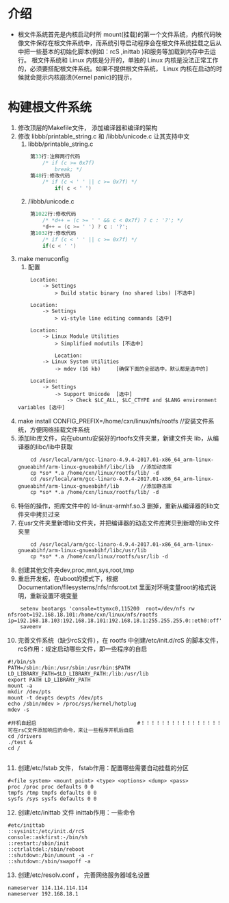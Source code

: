 


# 介绍
* 根文件系统首先是内核启动时所 mount(挂载)的第一个文件系统，内核代码映像文件保存在根文件系统中，而系统引导启动程序会在根文件系统挂载之后从中把一些基本的初始化脚本(例如：rcS ,inittab )和服务等加载到内存中去运行。 根文件系统和 Linux 内核是分开的，单独的 Linux 内核是没法正常工作的，必须要搭配根文件系统。如果不提供根文件系统， Linux 内核在启动的时候就会提示内核崩溃(Kernel panic)的提示，

# 构建根文件系统
1. 修改顶层的Makefile文件， 添加编译器和编译的架构
2. 修改 libbb/printable_string.c 和 /libbb/unicode.c 让其支持中文
    1. libbb/printable_string.c
    ```C
        第33行:注释两行代码
            /* if (c >= 0x7f)
                break; */
        第48行:修改代码
            /* if (c < ' ' || c >= 0x7f) */
                if( c < ' ')
    ```
    2. /libbb/unicode.c
    ```C
        第1022行:修改代码
            /* *d++ = (c >= ' ' && c < 0x7f) ? c : '?'; */
            *d++ = (c >= ' ') ? c : '?';
        第1032行:修改代码
            /* if (c < ' ' || c >= 0x7f) */
            if(c < ' ')
    ```
3. make menuconfig
    1. 配置
    ```
        Location:
            -> Settings
                > Build static binary (no shared libs) [不选中]
        
        Location:
            -> Settings
                > vi-style line editing commands [选中]

        Location:
            -> Linux Module Utilities
                > Simplified modutils [不选中]

                Location:
            -> Linux System Utilities
                -> mdev (16 kb)     [确保下面的全部选中，默认都是选中的]

        Location:
            -> Settings
                -> Support Unicode  [选中]
                    -> Check $LC_ALL, $LC_CTYPE and $LANG environment variables [选中]
    ```
4. make install CONFIG_PREFIX=/home/cxn/linux/nfs/rootfs  //安装文件系统，方便网络挂载文件系统
5. 添加lib库文件，向在ubuntu安装好的rtoofs文件夹里，新建文件夹 lib，从编译器的libc/lib中获取
    ```
        cd /usr/local/arm/gcc-linaro-4.9.4-2017.01-x86_64_arm-linux-gnueabihf/arm-linux-gnueabihf/libc/lib  //添加动态库
        cp *so* *.a /home/cxn/linux/rootfs/lib/ -d
        cd /usr/local/arm/gcc-linaro-4.9.4-2017.01-x86_64_arm-linux-gnueabihf/arm-linux-gnueabihf/lib       //添加静态库
        cp *so* *.a /home/cxn/linux/rootfs/lib/ -d
    ```
6. 特俗的操作，把库文件中的 ld-linux-armhf.so.3 删掉，重新从编译器的lib文件夹中拷贝过来
7. 在usr文件夹里新增lib文件夹，并把编译器的动态文件库拷贝到新增的lib文件夹里
    ```
        cd /usr/local/arm/gcc-linaro-4.9.4-2017.01-x86_64_arm-linux-gnueabihf/arm-linux-gnueabihf/libc/usr/lib
        cp *so* *.a /home/cxn/linux/rootfs/usr/lib -d
    ```
8. 创建其他文件夹dev,proc,mnt,sys,root,tmp
9. 重启开发板，在uboot的模式下，根据 Documentation/filesystems/nfs/nfsroot.txt  里面对环境变量root的格式说明，重新设置环境变量
``` 千万别忘记 rw ，不然挂载的文件系统只读
    setenv bootargs 'console=ttymxc0,115200  root=/dev/nfs rw nfsroot=192.168.18.101:/home/cxn/linux/nfs/rootfs ip=192.168.18.103:192.168.18.101:192.168.18.1:255.255.255.0::eth0:off'
    saveenv
```
10. 完善文件系统（缺少rcS文件），在 rootfs 中创建/etc/init.d/rcS 的脚本文件，   rcS作用：规定启动哪些文件，即一些程序的自启
```
#!/bin/sh
PATH=/sbin:/bin:/usr/sbin:/usr/bin:$PATH
LD_LIBRARY_PATH=$LD_LIBRARY_PATH:/lib:/usr/lib
export PATH LD_LIBRARY_PATH
mount -a
mkdir /dev/pts
mount -t devpts devpts /dev/pts
echo /sbin/mdev > /proc/sys/kernel/hotplug
mdev -s

#开机自起启                                 #！！！！！！！！！！！！！！！！可在rsC文件添加响应的命令，来让一些程序开机后自启
cd /drivers
./test &
cd /


```
11. 创建/etc/fstab 文件，      fstab作用：配置哪些需要自动挂载的分区
```
#<file system> <mount point> <type> <options> <dump> <pass>
proc /proc proc defaults 0 0
tmpfs /tmp tmpfs defaults 0 0
sysfs /sys sysfs defaults 0 0
```
12. 创建/etc/inittab 文件     inittab作用：一些命令
```
#etc/inittab
::sysinit:/etc/init.d/rcS
console::askfirst:-/bin/sh
::restart:/sbin/init
::ctrlaltdel:/sbin/reboot
::shutdown:/bin/umount -a -r
::shutdown:/sbin/swapoff -a
```

13. 创建/etc/resolv.conf ， 完善网络服务器域名设置
```
nameserver 114.114.114.114
nameserver 192.168.18.1
```











